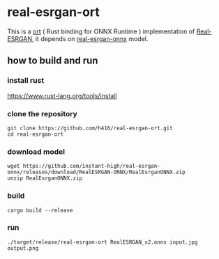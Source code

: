 # real-esrgan-ort


This is a [ort](https://github.com/pykeio/ort) ( Rust binding for ONNX Runtime ) implementation of [Real-ESRGAN](https://github.com/xinntao/Real-ESRGAN), it depends on [real-esrgan-onnx](https://github.com/instant-high/real-esrgan-onnx) model.
 
## how to build and run

### install rust
https://www.rust-lang.org/tools/install

### clone the repository

    git clone https://github.com/h416/real-esrgan-ort.git
    cd real-esrgan-ort

### download model

    wget https://github.com/instant-high/real-esrgan-onnx/releases/download/RealESRGAN-ONNX/RealEsrganONNX.zip
    unzip RealEsrganONNX.zip

### build

    cargo build --release

### run

    ./target/release/real-esrgan-ort RealESRGAN_x2.onnx input.jpg output.png
